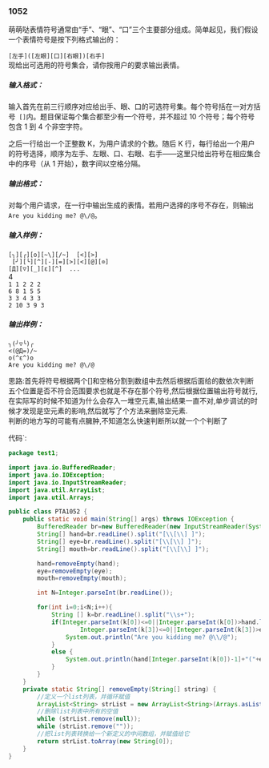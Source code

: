 ### 1052
萌萌哒表情符号通常由“手”、“眼”、“口”三个主要部分组成。简单起见，我们假设一个表情符号是按下列格式输出的：  

`[左手]([左眼][口][右眼])[右手]`  
现给出可选用的符号集合，请你按用户的要求输出表情。  

##### 输入格式：  
输入首先在前三行顺序对应给出手、眼、口的可选符号集。每个符号括在一对方括号` []`内。题目保证每个集合都至少有一个符号，并不超过 10 个符号；每个符号包含 1 到 4 个非空字符。  

之后一行给出一个正整数 K，为用户请求的个数。随后 K 行，每行给出一个用户的符号选择，顺序为左手、左眼、口、右眼、右手——这里只给出符号在相应集合中的序号（从 1 开始），数字间以空格分隔。  

##### 输出格式：  
对每个用户请求，在一行中输出生成的表情。若用户选择的序号不存在，则输出 `Are you kidding me? @\/@`。  

##### 输入样例：  
`[╮][╭][o][~\][/~]  [<][>]`  
` [╯][╰][^][-][=][>][<][@][⊙]`  
`[Д][▽][_][ε][^]  ...`  
4  
`1 1 2 2 2`  
`6 8 1 5 5`  
`3 3 4 3 3`  
`2 10 3 9 3`  
##### 输出样例：  
`╮(╯▽╰)╭`   
`<(@Д=)/~`  
`o(^ε^)o`  
`Are you kidding me? @\/@ `

思路:首先将符号根据两个[]和空格分割到数组中去然后根据后面给的数依次判断五个位置是否不符合范围要求也就是不存在那个符号,然后根据位置输出符号就行,在实际写的时候不知道为什么会存入一堆空元素,输出结果一直不对,单步调试的时候才发现是空元素的影响,然后就写了个方法来删除空元素.  
判断的地方写的可能有点臃肿,不知道怎么快速判断所以就一个个判断了  

代码`:  
```java
package test1;

import java.io.BufferedReader;
import java.io.IOException;
import java.io.InputStreamReader;
import java.util.ArrayList;
import java.util.Arrays;

public class PTA1052 {
    public static void main(String[] args) throws IOException {
        BufferedReader br=new BufferedReader(new InputStreamReader(System.in));
        String[] hand=br.readLine().split("[\\[\\] ]");
        String[] eye=br.readLine().split("[\\[\\] ]");
        String[] mouth=br.readLine().split("[\\[\\] ]");

        hand=removeEmpty(hand);
        eye=removeEmpty(eye);
        mouth=removeEmpty(mouth);

        int N=Integer.parseInt(br.readLine());

        for(int i=0;i<N;i++){
            String [] k=br.readLine().split("\\s+");
            if(Integer.parseInt(k[0])<=0||Integer.parseInt(k[0])>hand.length||Integer.parseInt(k[1])<=0||Integer.parseInt(k[1])>eye.length||Integer.parseInt(k[2])<=0||Integer.parseInt(k[2])>mouth.length||
                    Integer.parseInt(k[3])<=0||Integer.parseInt(k[3])>eye.length||Integer.parseInt(k[4])<=0||Integer.parseInt(k[4])>hand.length){
                System.out.println("Are you kidding me? @\\/@");
            }
            else {
                System.out.println(hand[Integer.parseInt(k[0])-1]+"("+eye[Integer.parseInt(k[1])-1]+mouth[Integer.parseInt(k[2])-1]+eye[Integer.parseInt(k[3])-1]+")"+hand[Integer.parseInt(k[4])-1]);
            }
        }
    }
    private static String[] removeEmpty(String[] string) {
        //定义一个list列表，并循环赋值
        ArrayList<String> strList = new ArrayList<String>(Arrays.asList(string));
        //删除list列表中所有的空值
        while (strList.remove(null));
        while (strList.remove(""));
        //把list列表转换给一个新定义的中间数组，并赋值给它
        return strList.toArray(new String[0]);
    }
}
```
